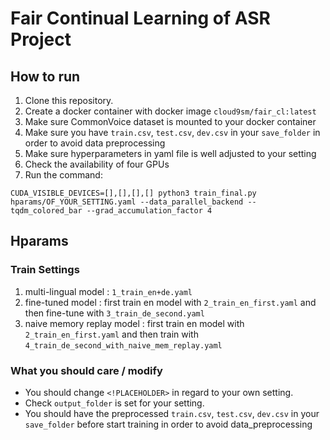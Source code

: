 # Fair Continual Learning of ASR Project


## How to run
1. Clone this repository.
2. Create a docker container with docker image `cloud9sm/fair_cl:latest`
3. Make sure CommonVoice dataset is mounted to your docker container
4. Make sure you have `train.csv`, `test.csv`, `dev.csv` in your `save_folder` in order to avoid data preprocessing
5. Make sure hyperparameters in yaml file is well adjusted to your setting
6. Check the availability of four GPUs
7. Run the command:
   
`CUDA_VISIBLE_DEVICES=[],[],[],[] python3 train_final.py hparams/OF_YOUR_SETTING.yaml --data_parallel_backend --tqdm_colored_bar --grad_accumulation_factor 4`
   
## Hparams
### Train Settings

1. multi-lingual model : `1_train_en+de.yaml`
2. fine-tuned model : first train en model with `2_train_en_first.yaml` and then fine-tune with `3_train_de_second.yaml`
3. naive memory replay model : first train en model with `2_train_en_first.yaml` and then train with `4_train_de_second_with_naive_mem_replay.yaml`

### What you should care / modify
- You should change `<!PLACEHOLDER>` in regard to your own setting.
- Check `output_folder` is set for your setting.
- You should have the preprocessed `train.csv`, `test.csv`, `dev.csv` in your `save_folder` before start training in order to avoid data_preprocessing
